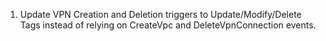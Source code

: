1. Update VPN Creation and Deletion triggers to Update/Modify/Delete Tags instead of relying on CreateVpc and DeleteVpnConnection events.
